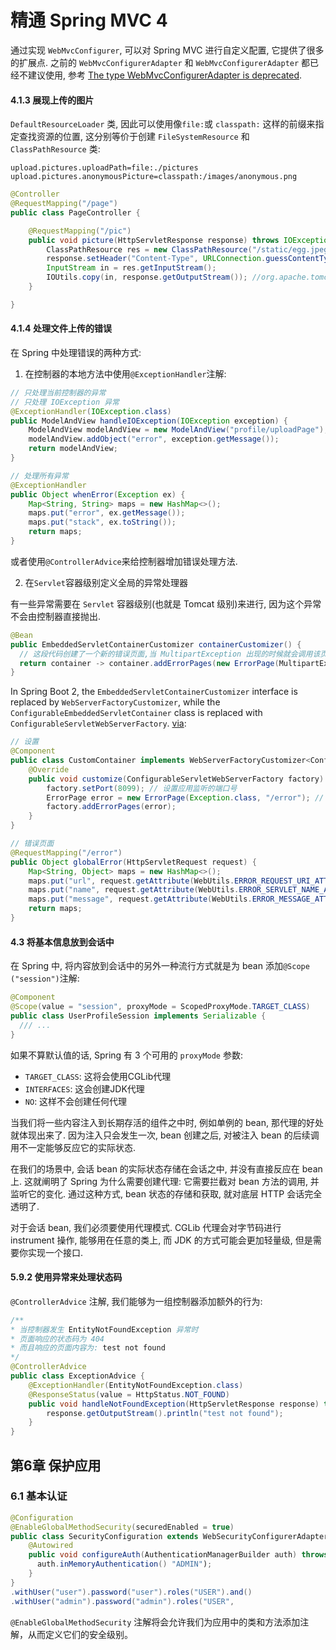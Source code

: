 
# 精通 Spring MVC 4

通过实现 `WebMvcConfigurer`, 可以对 Spring MVC 进行自定义配置, 它提供了很多的扩展点. 之前的 `WebMvcConfigurerAdapter` 和 `WebMvcConfigurerAdapter` 都已经不建议使用, 参考 [The type WebMvcConfigurerAdapter is deprecated](https://stackoverflow.com/questions/47552835/the-type-webmvcconfigureradapter-is-deprecated).

#### 4.1.3 展现上传的图片

`DefaultResourceLoader` 类, 因此可以使用像`file:`或 `classpath:` 这样的前缀来指定查找资源的位置, 这分别等价于创建 `FileSystemResource` 和 `ClassPathResource` 类: 

```properties
upload.pictures.uploadPath=file:./pictures
upload.pictures.anonymousPicture=classpath:/images/anonymous.png
```

```java
@Controller
@RequestMapping("/page")
public class PageController {

    @RequestMapping("/pic")
    public void picture(HttpServletResponse response) throws IOException {
        ClassPathResource res = new ClassPathResource("/static/egg.jpeg");
        response.setHeader("Content-Type", URLConnection.guessContentTypeFromName(res.getFilename()));
        InputStream in = res.getInputStream();
        IOUtils.copy(in, response.getOutputStream()); //org.apache.tomcat.util.http.fileupload.IOUtils
    }

}
```

#### 4.1.4 处理文件上传的错误

在 Spring 中处理错误的两种方式:

1. 在控制器的本地方法中使用`@ExceptionHandler`注解: 

```java
// 只处理当前控制器的异常
// 只处理 IOException 异常
@ExceptionHandler(IOException.class)
public ModelAndView handleIOException(IOException exception) {
    ModelAndView modelAndView = new ModelAndView("profile/uploadPage");
    modelAndView.addObject("error", exception.getMessage());
    return modelAndView;
}

// 处理所有异常
@ExceptionHandler
public Object whenError(Exception ex) {
    Map<String, String> maps = new HashMap<>();
    maps.put("error", ex.getMessage());
    maps.put("stack", ex.toString());
    return maps;
}
```
或者使用`@ControllerAdvice`来给控制器增加错误处理方法.

2. 在`Servlet`容器级别定义全局的异常处理器

有一些异常需要在 `Servlet` 容器级别(也就是 Tomcat 级别)来进行, 因为这个异常不会由控制器直接抛出.

```java
@Bean
public EmbeddedServletContainerCustomizer containerCustomizer() {
  // 这段代码创建了一个新的错误页面,当 MultipartException 出现的时候就会调用该页面 /error
  return container -> container.addErrorPages(new ErrorPage(MultipartException.class, "/error"));
}
```

In Spring Boot 2, the `EmbeddedServletContainerCustomizer` interface is replaced by `WebServerFactoryCustomizer`, while the `ConfigurableEmbeddedServletContainer` class is replaced with `ConfigurableServletWebServerFactory`. [via](https://www.baeldung.com/embeddedservletcontainercustomizer-configurableembeddedservletcontainer-spring-boot): 

```java
// 设置
@Component
public class CustomContainer implements WebServerFactoryCustomizer<ConfigurableServletWebServerFactory> {
    @Override
    public void customize(ConfigurableServletWebServerFactory factory) {
        factory.setPort(8099); // 设置应用监听的端口号
        ErrorPage error = new ErrorPage(Exception.class, "/error"); // 发生任何错误的时候都跳转到 /error 页面
        factory.addErrorPages(error);
    }
}

// 错误页面
@RequestMapping("/error")
public Object globalError(HttpServletRequest request) {
    Map<String, Object> maps = new HashMap<>();
    maps.put("url", request.getAttribute(WebUtils.ERROR_REQUEST_URI_ATTRIBUTE));
    maps.put("name", request.getAttribute(WebUtils.ERROR_SERVLET_NAME_ATTRIBUTE));
    maps.put("message", request.getAttribute(WebUtils.ERROR_MESSAGE_ATTRIBUTE));
    return maps;
}
```

#### 4.3 将基本信息放到会话中

在 Spring 中, 将内容放到会话中的另外一种流行方式就是为 bean 添加`@Scope ("session")`注解:

```java
@Component
@Scope(value = "session", proxyMode = ScopedProxyMode.TARGET_CLASS) 
public class UserProfileSession implements Serializable {
  /// ...
}
```

如果不算默认值的话, Spring 有 3 个可用的 `proxyMode` 参数:

* `TARGET_CLASS`: 这将会使用CGLib代理
* `INTERFACES`: 这会创建JDK代理
* `NO`: 这样不会创建任何代理

当我们将一些内容注入到长期存活的组件之中时, 例如单例的 bean, 那代理的好处就体现出来了. 因为注入只会发生一次, bean 创建之后, 对被注入 bean 的后续调用不一定能够反应它的实际状态. 

在我们的场景中, 会话 bean 的实际状态存储在会话之中, 并没有直接反应在 bean 上. 这就阐明了 Spring 为什么需要创建代理: 它需要拦截对 bean 方法的调用, 并监听它的变化. 通过这种方式, bean 状态的存储和获取, 就对底层 HTTP 会话完全透明了. 

对于会话 bean, 我们必须要使用代理模式. CGLib 代理会对字节码进行 instrument 操作, 能够用在任意的类上, 而 JDK 的方式可能会更加轻量级, 但是需要你实现一个接口. 

#### 5.9.2 使用异常来处理状态码

`@ControllerAdvice` 注解, 我们能够为一组控制器添加额外的行为:

```java
/**
* 当控制器发生 EntityNotFoundException 异常时
* 页面响应的状态码为 404
* 而且响应的页面内容为: test not found
*/
@ControllerAdvice
public class ExceptionAdvice {
    @ExceptionHandler(EntityNotFoundException.class)
    @ResponseStatus(value = HttpStatus.NOT_FOUND)
    public void handleNotFoundException(HttpServletResponse response) throws IOException {
        response.getOutputStream().println("test not found"); 
    }
}
```

## 第6章 保护应用

### 6.1 基本认证

```java
@Configuration
@EnableGlobalMethodSecurity(securedEnabled = true)
public class SecurityConfiguration extends WebSecurityConfigurerAdapter {
    @Autowired
    public void configureAuth(AuthenticationManagerBuilder auth) throws Exception { 
      auth.inMemoryAuthentication() "ADMIN"); 
    } 
}
.withUser("user").password("user").roles("USER").and()
.withUser("admin").password("admin").roles("USER",
```

`@EnableGlobalMethodSecurity` 注解将会允许我们为应用中的类和方法添加注解，从而定义它们的安全级别。